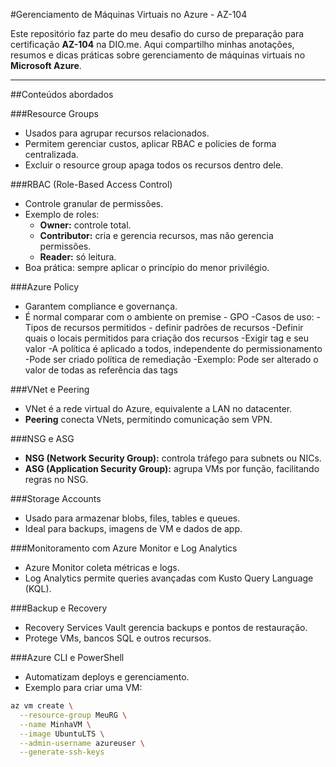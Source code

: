#Gerenciamento de Máquinas Virtuais no Azure - AZ-104

Este repositório faz parte do meu desafio do curso de preparação para certificação **AZ-104** na DIO.me. Aqui compartilho minhas anotações, resumos e dicas práticas sobre gerenciamento de máquinas virtuais no **Microsoft Azure**.

---

##Conteúdos abordados

###Resource Groups
- Usados para agrupar recursos relacionados.
- Permitem gerenciar custos, aplicar RBAC e policies de forma centralizada.
- Excluir o resource group apaga todos os recursos dentro dele.

###RBAC (Role-Based Access Control)
- Controle granular de permissões.
- Exemplo de roles:
  - **Owner:** controle total.
  - **Contributor:** cria e gerencia recursos, mas não gerencia permissões.
  - **Reader:** só leitura.
- Boa prática: sempre aplicar o princípio do menor privilégio.

###Azure Policy
- Garantem compliance e governança.
- É normal comparar com o ambiente on premise - GPO
-Casos de uso:
  -Tipos de recursos permitidos - definir padrões de recursos
  -Definir quais o locais permitidos para criação dos recursos
  -Exigir tag e seu valor
-A política é aplicado a todos, independente do permissionamento
-Pode ser criado política de remediação
  -Exemplo: Pode ser alterado o valor de todas as referência das tags

###VNet e Peering
- VNet é a rede virtual do Azure, equivalente a LAN no datacenter.
- **Peering** conecta VNets, permitindo comunicação sem VPN.

###NSG e ASG
- **NSG (Network Security Group):** controla tráfego para subnets ou NICs.
- **ASG (Application Security Group):** agrupa VMs por função, facilitando regras no NSG.

###Storage Accounts
- Usado para armazenar blobs, files, tables e queues.
- Ideal para backups, imagens de VM e dados de app.

###Monitoramento com Azure Monitor e Log Analytics
- Azure Monitor coleta métricas e logs.
- Log Analytics permite queries avançadas com Kusto Query Language (KQL).

###Backup e Recovery
- Recovery Services Vault gerencia backups e pontos de restauração.
- Protege VMs, bancos SQL e outros recursos.

###Azure CLI e PowerShell
- Automatizam deploys e gerenciamento.
- Exemplo para criar uma VM:

```bash
az vm create \
  --resource-group MeuRG \
  --name MinhaVM \
  --image UbuntuLTS \
  --admin-username azureuser \
  --generate-ssh-keys
